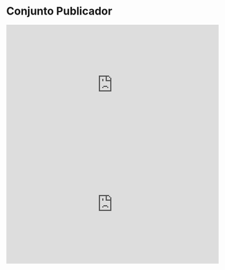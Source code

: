 # Conjunto Publicador

<iframe width="560" height="315" src="https://www.youtube.com/embed/Z77xDcle88I?si=4ZMwkA7t-Xo2FIU4" title="YouTube video player" frameborder="0" allow="accelerometer; autoplay; clipboard-write; encrypted-media; gyroscope; picture-in-picture; web-share" referrerpolicy="strict-origin-when-cross-origin" allowfullscreen></iframe>


<iframe width="560" height="315" src="https://www.youtube.com/embed/yW921BpHuvg?si=9WvtycobsvrDXDNq" title="YouTube video player" frameborder="0" allow="accelerometer; autoplay; clipboard-write; encrypted-media; gyroscope; picture-in-picture; web-share" referrerpolicy="strict-origin-when-cross-origin" allowfullscreen></iframe>
